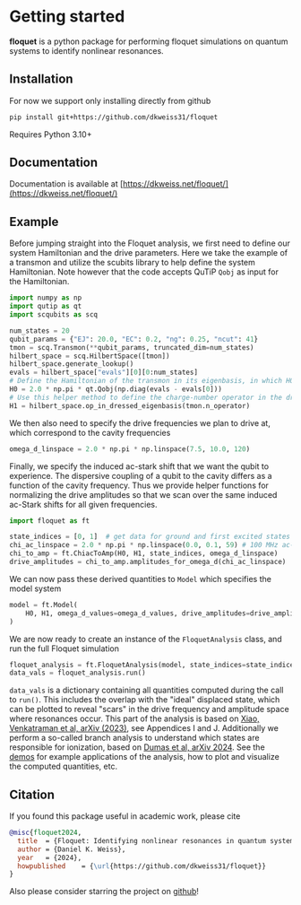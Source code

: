 # Getting started

**floquet**  is a python package for performing floquet simulations on quantum systems to identify nonlinear resonances.

## Installation

For now we support only installing directly from github
```bash
pip install git+https://github.com/dkweiss31/floquet
```

Requires Python 3.10+

## Documentation

Documentation is available at [https://dkweiss.net/floquet/](https://dkweiss.net/floquet/)

## Example

Before jumping straight into the Floquet analysis, we first need to define our system Hamiltonian and the drive parameters. Here we take the example of a transmon and utilize the scubits library to help define the system Hamiltonian. Note however that the code accepts QuTiP `Qobj` as input for the Hamiltonian. 
```python
import numpy as np
import qutip as qt
import scqubits as scq

num_states = 20
qubit_params = {"EJ": 20.0, "EC": 0.2, "ng": 0.25, "ncut": 41}
tmon = scq.Transmon(**qubit_params, truncated_dim=num_states)
hilbert_space = scq.HilbertSpace([tmon])
hilbert_space.generate_lookup()
evals = hilbert_space["evals"][0][0:num_states]
# Define the Hamiltonian of the transmon in its eigenbasis, in which H0 is diagonal
H0 = 2.0 * np.pi * qt.Qobj(np.diag(evals - evals[0]))
# Use this helper method to define the charge-number operator in the dressed eigenbasis 
H1 = hilbert_space.op_in_dressed_eigenbasis(tmon.n_operator)
```
We then also need to specify the drive frequencies we plan to drive at, which correspond to the cavity frequencies
```python
omega_d_linspace = 2.0 * np.pi * np.linspace(7.5, 10.0, 120)
```
Finally, we specify the induced ac-stark shift that we want the qubit to experience. The dispersive coupling of a qubit to the cavity differs as a function of the cavity frequency. Thus we provide helper functions for normalizing the drive amplitudes so that we scan over the same induced ac-Stark shifts for all given frequencies. 
```python
import floquet as ft

state_indices = [0, 1]  # get data for ground and first excited states
chi_ac_linspace = 2.0 * np.pi * np.linspace(0.0, 0.1, 59) # 100 MHz ac-Stark shift
chi_to_amp = ft.ChiacToAmp(H0, H1, state_indices, omega_d_linspace)
drive_amplitudes = chi_to_amp.amplitudes_for_omega_d(chi_ac_linspace)
```
We can now pass these derived quantities to `Model` which specifies the model system
```python
model = ft.Model(
    H0, H1, omega_d_values=omega_d_values, drive_amplitudes=drive_amplitudes
)
```
We are now ready to create an instance of the `FloquetAnalysis` class, and run the full Floquet simulation
```python
floquet_analysis = ft.FloquetAnalysis(model, state_indices=state_indices)
data_vals = floquet_analysis.run()
```
`data_vals` is a dictionary containing all quantities computed during the call to `run()`. This includes the overlap with the "ideal" displaced state, which can be plotted to reveal "scars" in the drive frequency and amplitude space where resonances occur. This part of the analysis is based on [Xiao, Venkatraman et al, arXiv (2023)](https://arxiv.org/abs/2304.13656), see Appendices I and J. Additionally we perform a so-called branch analysis to understand which states are responsible for ionization, based on [Dumas et al, arXiv 2024](https://arxiv.org/abs/2402.06615). See the [demos](https://github.com/dkweiss31/floquet/blob/main/docs/examples) for example applications of the analysis, how to plot and visualize the computed quantities, etc.

## Citation

If you found this package useful in academic work, please cite

```bibtex
@misc{floquet2024,
  title  = {Floquet: Identifying nonlinear resonances in quantum systems due to parametric drives},
  author = {Daniel K. Weiss},
  year   = {2024},
  howpublished    = {\url{https://github.com/dkweiss31/floquet}}
}
```

Also please consider starring the project on [github](https://github.com/dkweiss31/floquet/)!
